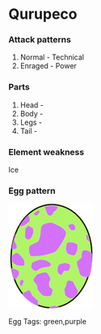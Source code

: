 # Qurupeco

### Attack patterns
1. Normal - Technical
2. Enraged - Power

### Parts
1. Head - 
2. Body - 
3. Legs - 
4. Tail - 

### Element weakness
Ice 

### Egg pattern
![image info](../assets/qurupeco.png)

Egg Tags: green,purple